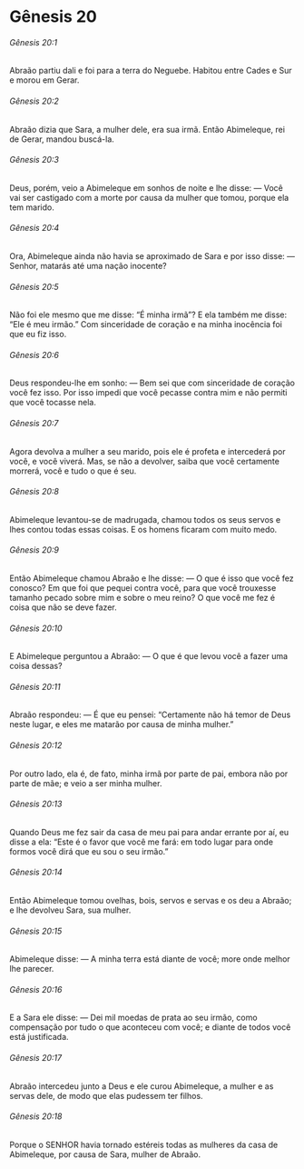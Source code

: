 # Gênesis 20

###### Gênesis 20:1

Abraão partiu dali e foi para a terra do Neguebe. Habitou entre Cades e Sur e morou em Gerar.

###### Gênesis 20:2

Abraão dizia que Sara, a mulher dele, era sua irmã. Então Abimeleque, rei de Gerar, mandou buscá-la.

###### Gênesis 20:3

Deus, porém, veio a Abimeleque em sonhos de noite e lhe disse: — Você vai ser castigado com a morte por causa da mulher que tomou, porque ela tem marido.

###### Gênesis 20:4

Ora, Abimeleque ainda não havia se aproximado de Sara e por isso disse: — Senhor, matarás até uma nação inocente?

###### Gênesis 20:5

Não foi ele mesmo que me disse: “É minha irmã”? E ela também me disse: “Ele é meu irmão.” Com sinceridade de coração e na minha inocência foi que eu fiz isso.

###### Gênesis 20:6

Deus respondeu-lhe em sonho: — Bem sei que com sinceridade de coração você fez isso. Por isso impedi que você pecasse contra mim e não permiti que você tocasse nela.

###### Gênesis 20:7

Agora devolva a mulher a seu marido, pois ele é profeta e intercederá por você, e você viverá. Mas, se não a devolver, saiba que você certamente morrerá, você e tudo o que é seu.

###### Gênesis 20:8

Abimeleque levantou-se de madrugada, chamou todos os seus servos e lhes contou todas essas coisas. E os homens ficaram com muito medo.

###### Gênesis 20:9

Então Abimeleque chamou Abraão e lhe disse: — O que é isso que você fez conosco? Em que foi que pequei contra você, para que você trouxesse tamanho pecado sobre mim e sobre o meu reino? O que você me fez é coisa que não se deve fazer.

###### Gênesis 20:10

E Abimeleque perguntou a Abraão: — O que é que levou você a fazer uma coisa dessas?

###### Gênesis 20:11

Abraão respondeu: — É que eu pensei: “Certamente não há temor de Deus neste lugar, e eles me matarão por causa de minha mulher.”

###### Gênesis 20:12

Por outro lado, ela é, de fato, minha irmã por parte de pai, embora não por parte de mãe; e veio a ser minha mulher.

###### Gênesis 20:13

Quando Deus me fez sair da casa de meu pai para andar errante por aí, eu disse a ela: “Este é o favor que você me fará: em todo lugar para onde formos você dirá que eu sou o seu irmão.”

###### Gênesis 20:14

Então Abimeleque tomou ovelhas, bois, servos e servas e os deu a Abraão; e lhe devolveu Sara, sua mulher.

###### Gênesis 20:15

Abimeleque disse: — A minha terra está diante de você; more onde melhor lhe parecer.

###### Gênesis 20:16

E a Sara ele disse: — Dei mil moedas de prata ao seu irmão, como compensação por tudo o que aconteceu com você; e diante de todos você está justificada.

###### Gênesis 20:17

Abraão intercedeu junto a Deus e ele curou Abimeleque, a mulher e as servas dele, de modo que elas pudessem ter filhos.

###### Gênesis 20:18

Porque o SENHOR havia tornado estéreis todas as mulheres da casa de Abimeleque, por causa de Sara, mulher de Abraão.

